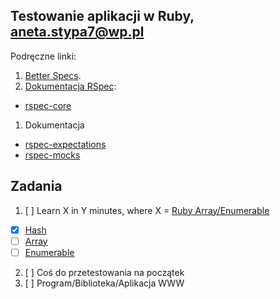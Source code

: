 ## Testowanie aplikacji w Ruby, aneta.stypa7@wp.pl

Podręczne linki:

1. [Better Specs](http://betterspecs.org/).
1. [Dokumentacja RSpec](http://rspec.info/):
  - [rspec-core](https://github.com/rspec/rspec-core)
1. Dokumentacja
  - [rspec-expectations](https://github.com/rspec/rspec-expectations)
  - [rspec-mocks](https://github.com/rspec/rspec-mocks)


## Zadania

1. [ ] Learn X in Y minutes, where X = [Ruby Array/Enumerable](/)
  - [x] [Hash](hash.md)
  - [ ] [Array](array.md)
  - [ ] [Enumerable](enumerable.md)
2. [ ] Coś do przetestowania na początek
3. [ ] Program/Biblioteka/Aplikacja WWW
